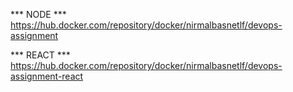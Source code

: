 *** NODE ***
https://hub.docker.com/repository/docker/nirmalbasnetlf/devops-assignment


*** REACT ***
https://hub.docker.com/repository/docker/nirmalbasnetlf/devops-assignment-react

